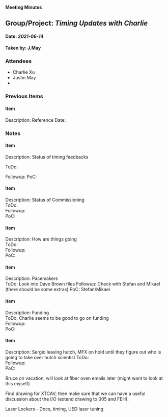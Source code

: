 #### Meeting Minutes

## Group/Project:  *Timing Updates with Charlie*
#### Date: *2021-06-14*
#### Taken by: J.May

### Attendees
- Charlie Xu
- Justin May
- 


### Previous Items

#### Item

Description: 
Reference Date: 


### Notes

#### Item

Description: Status of timing feedbacks

ToDo:

Followup: 
PoC: 

#### Item   
Description: Status of Commissioning  
ToDo:   
Followup:   
PoC:   

#### Item  
Description: How are things going  
ToDo:   
Followup:   
PoC:   

#### Item  
Description: Pacemakers  
ToDo:   Look into Dave Brown files
Followup:   Check with Stefan and Mikael (there should be some extras)
PoC:   Stefan/Mikael

#### Item  
Description: Funding  
ToDo: Charlie seems to be good to go on funding  
Followup:   
PoC:   

#### Item  
Description: Sergio leaving hutch, MFX on hold until they figure out who is
going to take over hutch scientist
ToDo:   
Followup:   
PoC:   

Bruce on vacation, will look at fiber oven emails later (might want to look at
this myself)

Find drawing for XTCAV; then make sure that we can have a useful discussion
about the I/O (extend drawing to 005 and FEH).

Laser Lockers - Docs, timing, UED laser tuning